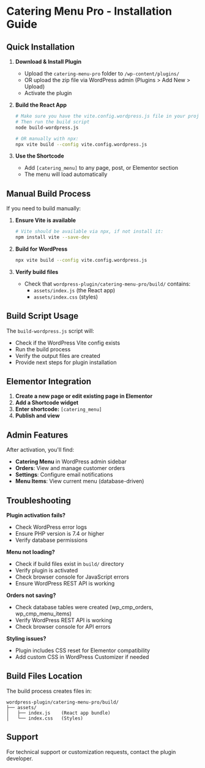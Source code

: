 
# Catering Menu Pro - Installation Guide

## Quick Installation

1. **Download & Install Plugin**
   - Upload the `catering-menu-pro` folder to `/wp-content/plugins/`
   - OR upload the zip file via WordPress admin (Plugins > Add New > Upload)
   - Activate the plugin

2. **Build the React App**
   ```bash
   # Make sure you have the vite.config.wordpress.js file in your project root
   # Then run the build script
   node build-wordpress.js
   
   # OR manually with npx:
   npx vite build --config vite.config.wordpress.js
   ```

3. **Use the Shortcode**
   - Add `[catering_menu]` to any page, post, or Elementor section
   - The menu will load automatically

## Manual Build Process

If you need to build manually:

1. **Ensure Vite is available**
   ```bash
   # Vite should be available via npx, if not install it:
   npm install vite --save-dev
   ```

2. **Build for WordPress**
   ```bash
   npx vite build --config vite.config.wordpress.js
   ```

3. **Verify build files**
   - Check that `wordpress-plugin/catering-menu-pro/build/` contains:
     - `assets/index.js` (the React app)
     - `assets/index.css` (styles)

## Build Script Usage

The `build-wordpress.js` script will:
- Check if the WordPress Vite config exists
- Run the build process
- Verify the output files are created
- Provide next steps for plugin installation

## Elementor Integration

1. **Create a new page or edit existing page in Elementor**
2. **Add a Shortcode widget**
3. **Enter shortcode:** `[catering_menu]`
4. **Publish and view**

## Admin Features

After activation, you'll find:
- **Catering Menu** in WordPress admin sidebar
- **Orders**: View and manage customer orders
- **Settings**: Configure email notifications
- **Menu Items**: View current menu (database-driven)

## Troubleshooting

**Plugin activation fails?**
- Check WordPress error logs
- Ensure PHP version is 7.4 or higher
- Verify database permissions

**Menu not loading?**
- Check if build files exist in `build/` directory
- Verify plugin is activated
- Check browser console for JavaScript errors
- Ensure WordPress REST API is working

**Orders not saving?**
- Check database tables were created (wp_cmp_orders, wp_cmp_menu_items)
- Verify WordPress REST API is working
- Check browser console for API errors

**Styling issues?**
- Plugin includes CSS reset for Elementor compatibility
- Add custom CSS in WordPress Customizer if needed

## Build Files Location

The build process creates files in:
```
wordpress-plugin/catering-menu-pro/build/
├── assets/
│   ├── index.js    (React app bundle)
│   └── index.css   (Styles)
```

## Support

For technical support or customization requests, contact the plugin developer.
